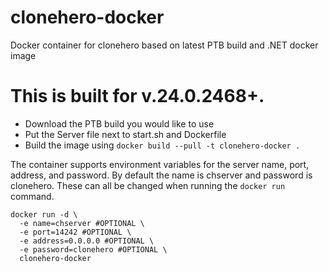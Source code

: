 # clonehero-docker
Docker container for clonehero based on latest PTB build and .NET docker image

# This is built for v.24.0.2468+.

- Download the PTB build you would like to use
- Put the Server file next to start.sh and Dockerfile
- Build the image using `docker build --pull -t clonehero-docker .`

The container supports environment variables for the server name, port, address, and password. By default the name is chserver and password is clonehero. These can all be changed when running the `docker run` command.

```
docker run -d \
  -e name=chserver #OPTIONAL \
  -e port=14242 #OPTIONAL \
  -e address=0.0.0.0 #OPTIONAL \
  -e password=clonehero #OPTIONAL \
  clonehero-docker
```
